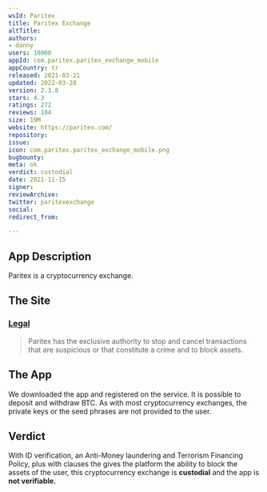 ```yaml
---
wsId: Paritex
title: Paritex Exchange
altTitle: 
authors:
- danny
users: 10000
appId: com.paritex.paritex_exchange_mobile
appCountry: tr
released: 2021-03-21
updated: 2022-03-28
version: 2.3.8
stars: 4.3
ratings: 272
reviews: 104
size: 19M
website: https://paritex.com/
repository: 
issue: 
icon: com.paritex.paritex_exchange_mobile.png
bugbounty: 
meta: ok
verdict: custodial
date: 2021-11-15
signer: 
reviewArchive: 
twitter: paritexexchange
social: 
redirect_from: 

---
```


## App Description

Paritex is a cryptocurrency exchange.

## The Site

### [Legal](https://paritex.com/legal)

> Paritex has the exclusive authority to stop and cancel transactions that are suspicious or that constitute a crime and to block assets. 

## The App

We downloaded the app and registered on the service. It is possible to deposit and withdraw BTC. As with most cryptocurrency exchanges, the private keys or the seed phrases are not provided to the user.

## Verdict

With ID verification, an Anti-Money laundering and Terrorism Financing Policy, plus with clauses the gives the platform the ability to block the assets of the user, this cryptocurrency exchange is **custodial** and the app is **not verifiable.**

